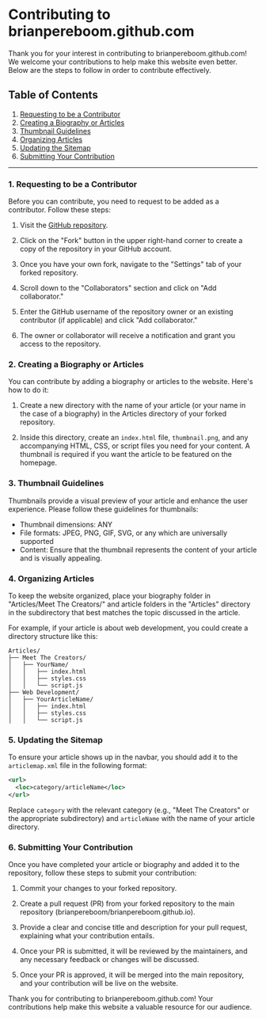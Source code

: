 # Contributing to brianpereboom.github.com

Thank you for your interest in contributing to brianpereboom.github.com! We welcome your contributions to help make this website even better. Below are the steps to follow in order to contribute effectively.

## Table of Contents
1. [Requesting to be a Contributor](#1-requesting-to-be-a-contributor)
2. [Creating a Biography or Articles](#2-creating-a-biography-or-articles)
3. [Thumbnail Guidelines](#3-thumbnail-guidelines)
4. [Organizing Articles](#4-organizing-articles)
5. [Updating the Sitemap](#5-updating-the-sitemap)
6. [Submitting Your Contribution](#6-submitting-your-contribution)

---

### 1. Requesting to be a Contributor

Before you can contribute, you need to request to be added as a contributor. Follow these steps:

1. Visit the [GitHub repository](https://github.com/brianpereboom/brianpereboom.github.io).

2. Click on the "Fork" button in the upper right-hand corner to create a copy of the repository in your GitHub account.

3. Once you have your own fork, navigate to the "Settings" tab of your forked repository.

4. Scroll down to the "Collaborators" section and click on "Add collaborator."

5. Enter the GitHub username of the repository owner or an existing contributor (if applicable) and click "Add collaborator."

6. The owner or collaborator will receive a notification and grant you access to the repository.

### 2. Creating a Biography or Articles

You can contribute by adding a biography or articles to the website. Here's how to do it:

1. Create a new directory with the name of your article (or your name in the case of a biography) in the Articles directory of your forked repository.

2. Inside this directory, create an `index.html` file, `thumbnail.png`, and any accompanying HTML, CSS, or script files you need for your content. A thumbnail is required if you want the article to be featured on the homepage.

### 3. Thumbnail Guidelines

Thumbnails provide a visual preview of your article and enhance the user experience. Please follow these guidelines for thumbnails:

- Thumbnail dimensions: ANY
- File formats: JPEG, PNG, GIF, SVG, or any which are universally supported
- Content: Ensure that the thumbnail represents the content of your article and is visually appealing.

### 4. Organizing Articles

To keep the website organized, place your biography folder in "Articles/Meet The Creators/" and article folders in the "Articles" directory in the subdirectory that best matches the topic discussed in the article.

For example, if your article is about web development, you could create a directory structure like this:

```
Articles/
├── Meet The Creators/
│   ├── YourName/
│   │   ├── index.html
│   │   ├── styles.css
│   │   └── script.js
├── Web Development/
│   ├── YourArticleName/
│   │   ├── index.html
│   │   ├── styles.css
│   │   └── script.js
```

### 5. Updating the Sitemap

To ensure your article shows up in the navbar, you should add it to the `articlemap.xml` file in the following format:

```xml
<url>
  <loc>category/articleName</loc>
</url>
```

Replace `category` with the relevant category (e.g., "Meet The Creators" or the appropriate subdirectory) and `articleName` with the name of your article directory.

### 6. Submitting Your Contribution

Once you have completed your article or biography and added it to the repository, follow these steps to submit your contribution:

1. Commit your changes to your forked repository.

2. Create a pull request (PR) from your forked repository to the main repository (brianpereboom/brianpereboom.github.io).

3. Provide a clear and concise title and description for your pull request, explaining what your contribution entails.

4. Once your PR is submitted, it will be reviewed by the maintainers, and any necessary feedback or changes will be discussed.

5. Once your PR is approved, it will be merged into the main repository, and your contribution will be live on the website.

Thank you for contributing to brianpereboom.github.com! Your contributions help make this website a valuable resource for our audience.
